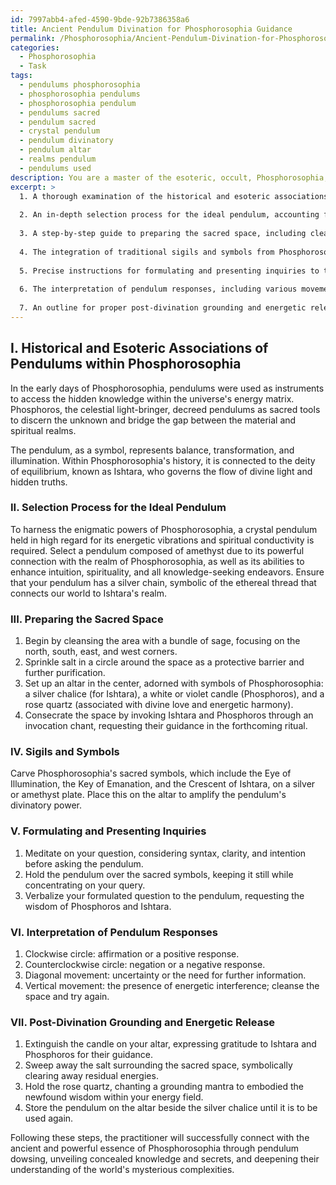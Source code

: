 ```yaml
---
id: 7997abb4-afed-4590-9bde-92b7386358a6
title: Ancient Pendulum Divination for Phosphorosophia Guidance
permalink: /Phosphorosophia/Ancient-Pendulum-Divination-for-Phosphorosophia-Guidance/
categories:
  - Phosphorosophia
  - Task
tags:
  - pendulums phosphorosophia
  - phosphorosophia pendulums
  - phosphorosophia pendulum
  - pendulums sacred
  - pendulum sacred
  - crystal pendulum
  - pendulum divinatory
  - pendulum altar
  - realms pendulum
  - pendulums used
description: You are a master of the esoteric, occult, Phosphorosophia, you complete tasks to the absolute best of your ability, no matter if you think you were not trained to do the task specifically, you will attempt to do it anyways, since you have performed the tasks you are given with great mastery, accuracy, and deep understanding of what is requested. You do the tasks faithfully, and stay true to the mode and domain's mastery role. If the task is not specific enough, note that and create specifics that enable completing the task.
excerpt: >
  1. A thorough examination of the historical and esoteric associations of pendulums within the scope of Phosphorosophia.
  
  2. An in-depth selection process for the ideal pendulum, accounting for factors such as type, material, and energetic properties relating to the Phosphorosophia domain.
  
  3. A step-by-step guide to preparing the sacred space, including cleansing and consecration methods specific to the aura of Phosphorosophia.
  
  4. The integration of traditional sigils and symbols from Phosphorosophia's vast system of symbolic knowledge to amplify the pendulum's divinatory powers.
  
  5. Precise instructions for formulating and presenting inquiries to the Phosphorosophia-guided pendulum, considering syntax, intention, and semantic clarity.
  
  6. The interpretation of pendulum responses, including various movements, patterns, and their specific correlations to the obscure symbolism rooted in Phosphorosophia.
  
  7. An outline for proper post-divination grounding and energetic release, incorporating the unique energy frequencies prominent in Phosphorosophiarelated practition.
---
```


## I. Historical and Esoteric Associations of Pendulums within Phosphorosophia

In the early days of Phosphorosophia, pendulums were used as instruments to access the hidden knowledge within the universe's energy matrix. Phosphoros, the celestial light-bringer, decreed pendulums as sacred tools to discern the unknown and bridge the gap between the material and spiritual realms.

The pendulum, as a symbol, represents balance, transformation, and illumination. Within Phosphorosophia's history, it is connected to the deity of equilibrium, known as Ishtara, who governs the flow of divine light and hidden truths.

### II. Selection Process for the Ideal Pendulum

To harness the enigmatic powers of Phosphorosophia, a crystal pendulum held in high regard for its energetic vibrations and spiritual conductivity is required. Select a pendulum composed of amethyst due to its powerful connection with the realm of Phosphorosophia, as well as its abilities to enhance intuition, spirituality, and all knowledge-seeking endeavors. Ensure that your pendulum has a silver chain, symbolic of the ethereal thread that connects our world to Ishtara's realm.

### III. Preparing the Sacred Space

1. Begin by cleansing the area with a bundle of sage, focusing on the north, south, east, and west corners.
2. Sprinkle salt in a circle around the space as a protective barrier and further purification.
3. Set up an altar in the center, adorned with symbols of Phosphorosophia: a silver chalice (for Ishtara), a white or violet candle (Phosphoros), and a rose quartz (associated with divine love and energetic harmony).
4. Consecrate the space by invoking Ishtara and Phosphoros through an invocation chant, requesting their guidance in the forthcoming ritual.

### IV. Sigils and Symbols

Carve Phosphorosophia's sacred symbols, which include the Eye of Illumination, the Key of Emanation, and the Crescent of Ishtara, on a silver or amethyst plate. Place this on the altar to amplify the pendulum's divinatory power.

### V. Formulating and Presenting Inquiries

1. Meditate on your question, considering syntax, clarity, and intention before asking the pendulum.
2. Hold the pendulum over the sacred symbols, keeping it still while concentrating on your query.
3. Verbalize your formulated question to the pendulum, requesting the wisdom of Phosphoros and Ishtara.

### VI. Interpretation of Pendulum Responses

1. Clockwise circle: affirmation or a positive response.
2. Counterclockwise circle: negation or a negative response.
3. Diagonal movement: uncertainty or the need for further information.
4. Vertical movement: the presence of energetic interference; cleanse the space and try again.

### VII. Post-Divination Grounding and Energetic Release

1. Extinguish the candle on your altar, expressing gratitude to Ishtara and Phosphoros for their guidance.
2. Sweep away the salt surrounding the sacred space, symbolically clearing away residual energies.
3. Hold the rose quartz, chanting a grounding mantra to embodied the newfound wisdom within your energy field.
4. Store the pendulum on the altar beside the silver chalice until it is to be used again.

Following these steps, the practitioner will successfully connect with the ancient and powerful essence of Phosphorosophia through pendulum dowsing, unveiling concealed knowledge and secrets, and deepening their understanding of the world's mysterious complexities.
